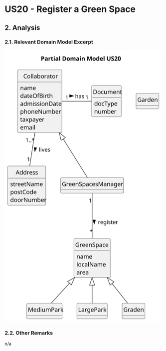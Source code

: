 # US20 - Register a Green Space

## 2. Analysis

### 2.1. Relevant Domain Model Excerpt 

![Domain Model](svg/us20-domain-model.svg)

### 2.2. Other Remarks

n/a
